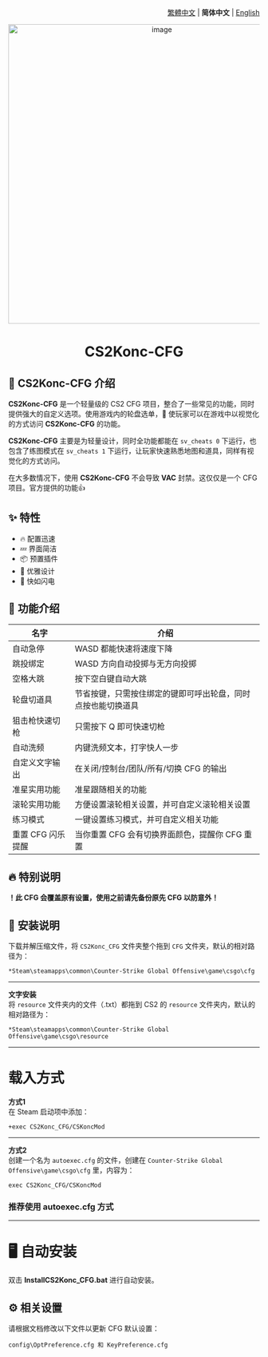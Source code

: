 <div align="right">

[繁體中文](./README.md) | **简体中文** | [English](./README.en.md)

</div>

<div align="center">
    <img src="https://github.com/Yunkong-ouo/CS2Konc_CFG/blob/main/github/image/ditou.jpg" alt="image" width="600">
</div>

<h1 align="center">CS2Konc-CFG</h1>

## 💼 CS2Konc-CFG 介绍
**CS2Konc-CFG** 是一个轻量级的 CS2 CFG 项目，整合了一些常见的功能，同时提供强大的自定义选项。使用游戏内的轮盘选单，🚀 使玩家可以在游戏中以视觉化的方式访问 **CS2Konc-CFG** 的功能。

**CS2Konc-CFG** 主要是为轻量设计，同时全功能都能在 `sv_cheats 0` 下运行，也包含了练图模式在 `sv_cheats 1` 下运行，让玩家快速熟悉地图和道具，同样有视觉化的方式访问。

在大多数情况下，使用 **CS2Konc-CFG** 不会导致 **VAC** 封禁。这仅仅是一个 CFG 项目。官方提供的功能👍

## ✨ 特性
- 🔥 配置迅速
- 💤 界面简洁
- 📦 预置插件
- 🧹 优雅设计
- 🚀 快如闪电

## 📝 功能介绍
| 名字                      | 介绍                                   |
|------------------------- |----------------------------------------|
| 自动急停                  | WASD 都能快速将速度下降              |
| 跳投绑定                  | WASD 方向自动投掷与无方向投掷      |
| 空格大跳                  | 按下空白键自动大跳                    |
| 轮盘切道具                | 节省按键，只需按住绑定的键即可呼出轮盘，同时点按也能切换道具 |
| 狙击枪快速切枪            | 只需按下 Q 即可快速切枪              |
| 自动洗频                  | 内键洗频文本，打字快人一步            |
| 自定义文字输出            | 在关闭/控制台/团队/所有/切换 CFG 的输出 |
| 准星实用功能              | 准星跟随相关的功能                    |
| 滚轮实用功能              | 方便设置滚轮相关设置，并可自定义滚轮相关设置 |
| 练习模式                  | 一键设置练习模式，并可自定义相关功能  |
| 重置 CFG 闪乐提醒         | 当你重置 CFG 会有切换界面颜色，提醒你 CFG 重置 |

## 🔥 特别说明
**！此 CFG 会覆盖原有设置，使用之前请先备份原先 CFG 以防意外！**

## 🚀 安装说明
下载并解压缩文件，将 `CS2Konc_CFG` 文件夹整个拖到 `CFG` 文件夹，默认的相对路径为：
```
*Steam\steamapps\common\Counter-Strike Global Offensive\game\csgo\cfg
```

---

**文字安装**<br>
将 `resource` 文件夹内的文件（.txt）都拖到 CS2 的 `resource` 文件夹内，默认的相对路径为：
```
*Steam\steamapps\common\Counter-Strike Global Offensive\game\csgo\resource
```

---

<h1>载入方式</h1>

**方式1**  
在 Steam 启动项中添加：
```
+exec CS2Konc_CFG/CSKoncMod
```

---

**方式2**  
创建一个名为 `autoexec.cfg` 的文件，创建在 `Counter-Strike Global Offensive\game\csgo\cfg` 里，内容为：
```
exec CS2Konc_CFG/CSKoncMod
```
### **推荐使用 autoexec.cfg 方式**

---

<h1>🖥️ 自动安装</h1>

双击 **InstallCS2Konc_CFG.bat** 进行自动安装。

## ⚙️ 相关设置
请根据文档修改以下文件以更新 CFG 默认设置：
```
config\OptPreference.cfg 和 KeyPreference.cfg
```

